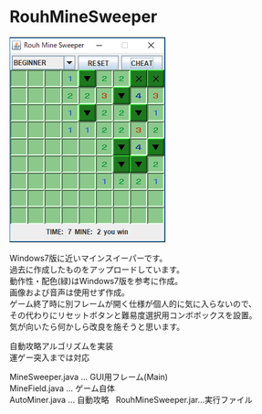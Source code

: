 # RouhMineSweeper

![ゲーム画面](https://github.com/Rouhjp/RouhMineSweeper/blob/master/screenshot.png)

Windows7版に近いマインスイーパーです。  
過去に作成したものをアップロードしています。  
動作性・配色(緑)はWindows7版を参考に作成。  
画像および音声は使用せず作成。  
ゲーム終了時に別フレームが開く仕様が個人的に気に入らないので、  
その代わりにリセットボタンと難易度選択用コンボボックスを設置。  
気が向いたら何かしら改良を施そうと思います。

自動攻略アルゴリズムを実装  
運ゲー突入までは対応  

MineSweeper.java ... GUI用フレーム(Main)  
MineField.java ... ゲーム自体  
AutoMiner.java ... 自動攻略  
RouhMineSweeper.jar...実行ファイル  
